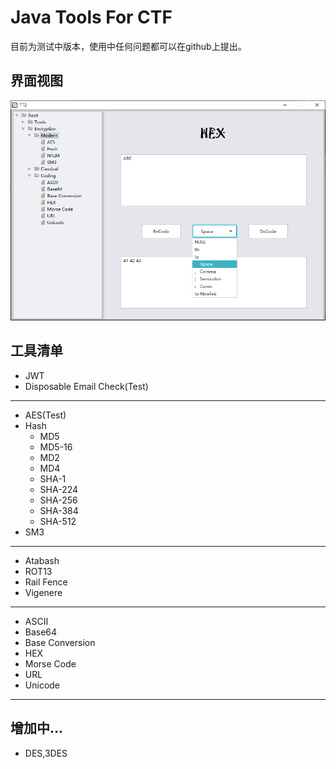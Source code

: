 # Java Tools For CTF

目前为测试中版本，使用中任何问题都可以在github上提出。

## 界面视图
![1](./image/Introduction.png)

## 工具清单
 
- JWT
- Disposable Email Check(Test)
---
- AES(Test)
- Hash
  - MD5
  - MD5-16
  - MD2
  - MD4
  - SHA-1
  - SHA-224
  - SHA-256
  - SHA-384
  - SHA-512
 - SM3
---
- Atabash 
- ROT13
- Rail Fence
- Vigenere
---
- ASCII
- Base64
- Base Conversion
- HEX
- Morse Code
- URL
- Unicode
---

增加中...
---
- DES,3DES
